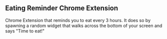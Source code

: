 ## Eating Reminder Chrome Extension
Chrome Extension that reminds you to eat every 3 hours. It does so by spawning a random widget that walks across the bottom of your screen and says "Time to eat!"
